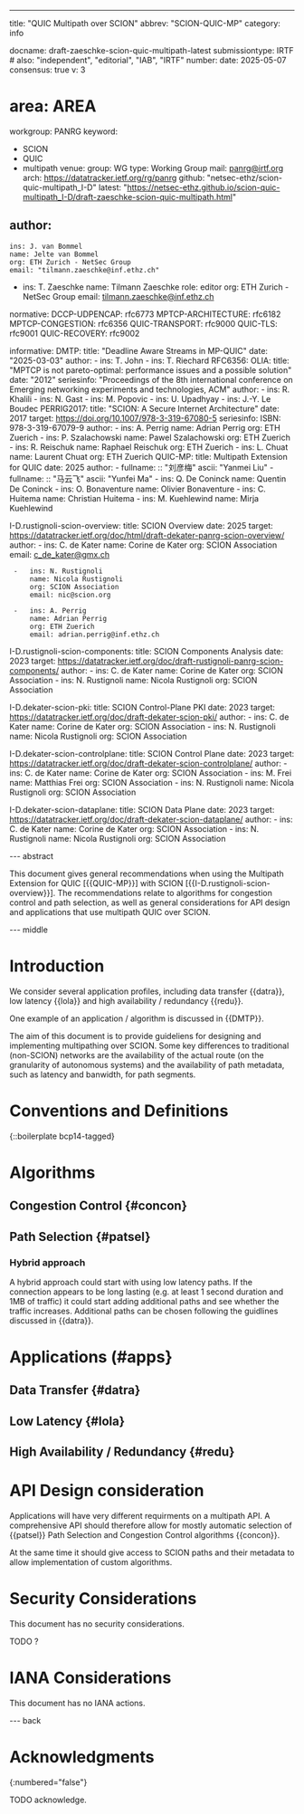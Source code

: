 ---
title: "QUIC Multipath over SCION"
abbrev: "SCION-QUIC-MP"
category: info

docname: draft-zaeschke-scion-quic-multipath-latest
submissiontype: IRTF  # also: "independent", "editorial", "IAB", "IRTF"
number:
date: 2025-05-07
consensus: true
v: 3
# area: AREA
workgroup: PANRG
keyword:
 - SCION
 - QUIC
 - multipath
venue:
  group: WG
  type: Working Group
  mail: panrg@irtf.org
  arch: https://datatracker.ietf.org/rg/panrg
  github: "netsec-ethz/scion-quic-multipath_I-D"
  latest: "https://netsec-ethz.github.io/scion-quic-multipath_I-D/draft-zaeschke-scion-quic-multipath.html"

author:
 -
    ins: J. van Bommel
    name: Jelte van Bommel
    org: ETH Zurich - NetSec Group
    email: "tilmann.zaeschke@inf.ethz.ch"
 -
    ins: T. Zaeschke
    name: Tilmann Zaeschke
    role: editor
    org: ETH Zurich - NetSec Group
    email: tilmann.zaeschke@inf.ethz.ch

normative:
  DCCP-UDPENCAP: rfc6773
  MPTCP-ARCHITECTURE: rfc6182
  MPTCP-CONGESTION: rfc6356
  QUIC-TRANSPORT: rfc9000
  QUIC-TLS: rfc9001
  QUIC-RECOVERY: rfc9002

informative:
  DMTP:
    title: "Deadline Aware Streams in MP-QUIC"
    date: "2025-03-03"
    author:
    -
      ins: T. John
    -
      ins: T. Riechard
  RFC6356:
  OLIA:
    title: "MPTCP is not pareto-optimal: performance issues and
a possible solution"
    date: "2012"
    seriesinfo: "Proceedings of the 8th international conference on
Emerging networking experiments and technologies, ACM"
    author:
    -
      ins: R. Khalili
    -
      ins: N. Gast
    -
      ins: M. Popovic
    -
      ins: U. Upadhyay
    -
      ins: J.-Y. Le Boudec
  PERRIG2017:
    title: "SCION: A Secure Internet Architecture"
    date: 2017
    target: https://doi.org/10.1007/978-3-319-67080-5
    seriesinfo:
      ISBN: 978-3-319-67079-9
    author:
      -
        ins: A. Perrig
        name: Adrian Perrig
        org: ETH Zuerich
      -
        ins: P. Szalachowski
        name: Pawel Szalachowski
        org: ETH Zuerich
      -
        ins: R. Reischuk
        name: Raphael Reischuk
        org: ETH Zuerich
      -
        ins: L. Chuat
        name: Laurent Chuat
        org: ETH Zuerich
  QUIC-MP:
    title: Multipath Extension for QUIC
    date: 2025
    author:
    -
      fullname:
          :: "刘彦梅"
          ascii: "Yanmei Liu"
    -
       fullname:
         :: "马云飞"
         ascii: "Yunfei Ma"
    -
       ins: Q. De Coninck
       name: Quentin De Coninck
    -
       ins: O. Bonaventure
       name: Olivier Bonaventure
    -
       ins: C. Huitema
       name: Christian Huitema
    -
       ins: M. Kuehlewind
       name: Mirja Kuehlewind

I-D.rustignoli-scion-overview:
    title: SCION Overview
    date: 2025
    target: https://datatracker.ietf.org/doc/html/draft-dekater-panrg-scion-overview/
    author:
     -   ins: C. de Kater
         name: Corine de Kater
         org: SCION Association
         email: c_de_kater@gmx.ch

     -   ins: N. Rustignoli
         name: Nicola Rustignoli
         org: SCION Association
         email: nic@scion.org

     -   ins: A. Perrig
         name: Adrian Perrig
         org: ETH Zuerich
         email: adrian.perrig@inf.ethz.ch

I-D.rustignoli-scion-components:
    title: SCION Components Analysis
    date: 2023
    target: https://datatracker.ietf.org/doc/draft-rustignoli-panrg-scion-components/
    author:
      -
        ins: C. de Kater
        name: Corine de Kater
        org: SCION Association
      -
        ins: N. Rustignoli
        name: Nicola Rustignoli
        org: SCION Association

  I-D.dekater-scion-pki:
    title: SCION Control-Plane PKI
    date: 2023
    target: https://datatracker.ietf.org/doc/draft-dekater-scion-pki/
    author:
      -
        ins: C. de Kater
        name: Corine de Kater
        org: SCION Association
      -
        ins: N. Rustignoli
        name: Nicola Rustignoli
        org: SCION Association

  I-D.dekater-scion-controlplane:
    title: SCION Control Plane
    date: 2023
    target: https://datatracker.ietf.org/doc/draft-dekater-scion-controlplane/
    author:
      -
        ins: C. de Kater
        name: Corine de Kater
        org: SCION Association
      -
        ins: M. Frei
        name: Matthias Frei
        org: SCION Association
      -
        ins: N. Rustignoli
        name: Nicola Rustignoli
        org: SCION Association

  I-D.dekater-scion-dataplane:
    title: SCION Data Plane
    date: 2023
    target: https://datatracker.ietf.org/doc/draft-dekater-scion-dataplane/
    author:
      -
        ins: C. de Kater
        name: Corine de Kater
        org: SCION Association
      -
        ins: N. Rustignoli
        name: Nicola Rustignoli
        org: SCION Association

--- abstract

This document gives general recommendations when using the Multipath
Extension for QUIC [{{QUIC-MP}}] with SCION
[{{I-D.rustignoli-scion-overview}}].  The recommendations
relate to algorithms for congestion control and path selection, as
well as general considerations for API design and applications that use
multipath QUIC over SCION.

--- middle

# Introduction

We consider several application profiles, including data transfer
{{datra}}, low latency {{lola}} and high availability / redundancy
{{redu}}.

One example of an application / algorithm is discussed in {{DMTP}}.

The aim of this document is to provide guideliens for designing and
implementing multipathing over SCION. Some key differences to
traditional (non-SCION) networks are the availability of the actual
route (on the granularity of autonomous systems) and the
availability of path metadata, such as latency and banwidth, for
path segments.


# Conventions and Definitions

{::boilerplate bcp14-tagged}


# Algorithms

## Congestion Control {#concon}

## Path Selection {#patsel}

### Hybrid approach
A hybrid approach could start with using low latency paths. If the
connection appears to be long lasting (e.g. at least 1 second duration
and 1MB of traffic) it could start adding additional paths and see
whether the traffic increases. Additional paths can be chosen
following the guidlines discussed in {{datra}}.



# Applications (#apps}

## Data Transfer {#datra}

## Low Latency {#lola}

## High Availability / Redundancy {#redu}

# API Design consideration

Applications will have very different requirments on a multipath API.
A comprehensive API should therefore allow for mostly automatic
selection of {{patsel}} Path Selection and Congestion Control
algorithms {{concon}}.

At the same time it should give access to SCION paths and their metadata
to allow implementation of custom algorithms.



# Security Considerations

This document has no security considerations.

TODO ?

# IANA Considerations

This document has no IANA actions.


--- back

# Acknowledgments
{:numbered="false"}

TODO acknowledge.
